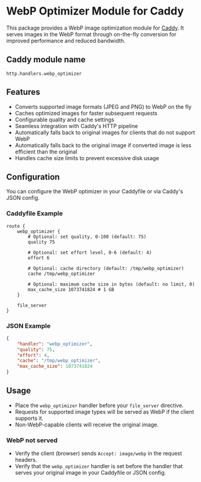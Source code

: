 WebP Optimizer Module for Caddy
===============================

This package provides a WebP image optimization module for [Caddy](https://github.com/caddyserver/caddy). It serves images in the WebP format through on-the-fly conversion for improved performance and reduced bandwidth.

## Caddy module name

```
http.handlers.webp_optimizer
```

## Features

- Converts supported image formats (JPEG and PNG) to WebP on the fly
- Caches optimized images for faster subsequent requests
- Configurable quality and cache settings
- Seamless integration with Caddy's HTTP pipeline
- Automatically falls back to original images for clients that do not support WebP
- Automatically falls back to the original image if converted image is less efficient than the original
- Handles cache size limits to prevent excessive disk usage

## Configuration

You can configure the WebP optimizer in your Caddyfile or via Caddy's JSON config.

### Caddyfile Example

```Caddyfile
route {
    webp_optimizer {
        # Optional: set quality, 0-100 (default: 75)
        quality 75

        # Optional: set effort level, 0-6 (default: 4)
        effort 6

        # Optional: cache directory (default: /tmp/webp_optimizer)
        cache /tmp/webp_optimizer

        # Optional: maximum cache size in bytes (default: no limit, 0)
        max_cache_size 1073741824 # 1 GB
    }

    file_server
}
```

### JSON Example

```json
{
    "handler": "webp_optimizer",
    "quality": 75,
    "effort": 4,
    "cache": "/tmp/webp_optimizer",
    "max_cache_size": 1073741824
}
```

## Usage

- Place the `webp_optimizer` handler before your `file_server` directive.
- Requests for supported image types will be served as WebP if the client supports it.
- Non-WebP-capable clients will receive the original image.

### WebP not served

- Verify the client (browser) sends `Accept: image/webp` in the request headers.
- Verify that the `webp_optimizer` handler is set before the handler that serves your original image in your Caddyfile or JSON config.
